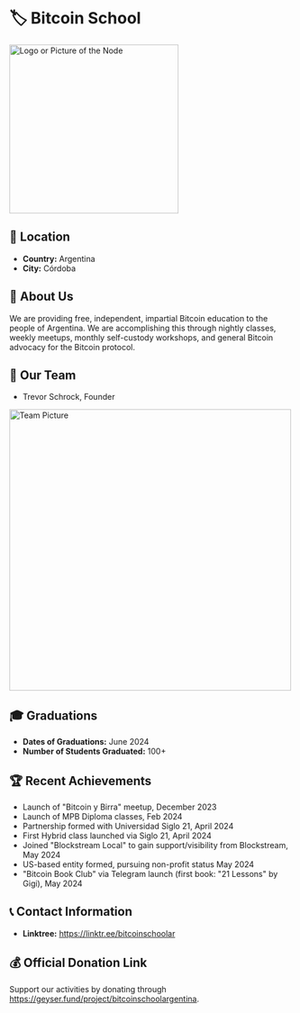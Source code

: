 # 🏷️ Bitcoin School
<img src="https://github.com/MyFirstBitcoin/Light-Node-Directory/blob/main/Argentina%20%20--%20Bitcoin%20School/New%20Logo%20(temp).jpeg" width="300" alt="Logo or Picture of the Node"> <!-- 1 picture maximum -->

## 📍 Location
- **Country:** Argentina
- **City:** Córdoba

## 📖 About Us
We are providing free, independent, impartial Bitcoin education to the people of Argentina. We are accomplishing this through nightly classes, weekly meetups, monthly self-custody workshops, and general Bitcoin advocacy for the Bitcoin protocol. 

## 👥 Our Team
- Trevor Schrock, Founder
  
<img src="https://github.com/MyFirstBitcoin/Light-Node-Directory/blob/main/Argentina%20%20--%20Bitcoin%20School/Founder%20Snapshot.png" width="500" alt="Team Picture"> <!-- 1 picture maximum -->

## 🎓 Graduations
- **Dates of Graduations:** June 2024
- **Number of Students Graduated:** 100+

## 🏆 Recent Achievements
- Launch of "Bitcoin y Birra" meetup, December 2023
- Launch of MPB Diploma classes, Feb 2024 
- Partnership formed with Universidad Siglo 21, April 2024
- First Hybrid class launched via Siglo 21, April 2024
- Joined "Blockstream Local" to gain support/visibility from Blockstream, May 2024
- US-based entity formed, pursuing non-profit status May 2024
- "Bitcoin Book Club" via Telegram launch (first book: "21 Lessons" by Gigi), May 2024  


## 📞 Contact Information
- **Linktree:** https://linktr.ee/bitcoinschoolar
  
## 💰 Official Donation Link
Support our activities by donating through https://geyser.fund/project/bitcoinschoolargentina.

